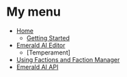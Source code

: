 # My menu
* [Home]
   * [Getting Started]
* [Emerald AI Editor]
  * [Temperament]
* [Using Factions and Faction Manager]
* [Emerald AI API]

[Home]: https://github.com/Black-Horizon-Studios/Emerald-AI/wiki
[Getting Started]: https://github.com/Black-Horizon-Studios/Emerald-AI/wiki/Getting-Started
[Emerald AI Editor]: https://github.com/Black-Horizon-Studios/Emerald-AI/wiki/Behaviors-and-Confidence-Levels
[Emerald AI API]: https://github.com/Black-Horizon-Studios/Emerald-AI/wiki/Emerald-AI-API
[Using Factions and Faction Manager]: https://github.com/Black-Horizon-Studios/Emerald-AI/wiki/Using-Factions-and-Faction-Manager